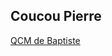 ## Coucou Pierre

[QCM de Baptiste](https://wild-quiz-client.herokuapp.com/solution/cce88f40578ca3d086f3176f6)